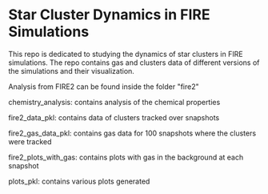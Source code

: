 # Star Cluster Dynamics in FIRE Simulations

This repo is dedicated to studying the dynamics of star clusters in FIRE simulations. The repo contains gas and clusters data of different versions of the simulations and their visualization.

Analysis from FIRE2 can be found inside the folder "fire2"


chemistry_analysis: contains analysis of the chemical properties


fire2_data_pkl: contains data of clusters tracked over snapshots

fire2_gas_data_pkl: contains gas data for 100 snapshots where the clusters were tracked

fire2_plots_with_gas: contains plots with gas in the background at each snapshot

plots_pkl: contains various plots generated




